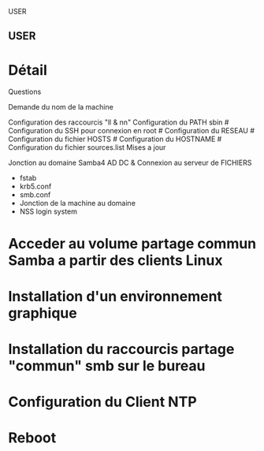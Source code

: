 USER
## USER

# Détail

Questions 

Demande du nom de la machine 

Configuration des raccourcis "ll & nn" 
Configuration du PATH sbin #
Configuration du SSH pour connexion en root #
Configuration du RESEAU #
Configuration du fichier HOSTS #
Configuration du HOSTNAME #
Configuration du fichier sources.list
Mises a jour

Jonction au domaine Samba4 AD DC & Connexion au serveur de FICHIERS
- fstab
- krb5.conf
- smb.conf
- Jonction de la machine au domaine
- NSS login system

# Acceder au volume partage commun Samba a partir des clients Linux  #
# Installation d'un environnement graphique #
# Installation du raccourcis partage "commun" smb sur le bureau #

# Configuration du Client NTP #
# Reboot #